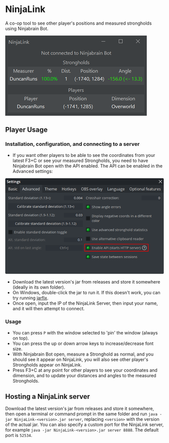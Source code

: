 # NinjaLink

A co-op tool to see other player's positions and measured strongholds using Ninjabrain Bot.

![The NinjaLink Client Application](NinjaLink.png)

## Player Usage

### Installation, configuration, and connecting to a server

- If you want other players to be able to see the coordinates from your latest F3+C or see your measured Strongholds,
  you need to have Ninjabrain Bot open with the API enabled. The API can be enabled in the Advanced settings:

![Ninjabrain Bot Advanced settings menu with Enable API highlighted with a red box.](NinjabrainBotSetting.png)

- Download the latest version's jar from releases and store it somewhere (ideally in its own folder).
- On Windows, double-click the jar to run it. If this doesn't work, you can try
  running [jarfix](https://johann.loefflmann.net/downloads/jarfix.exe).
- Once open, input the IP of the NinjaLink Server, then input your name, and it will then attempt to connect.

### Usage

- You can press `P` with the window selected to 'pin' the window (always on top).
- You can press the up or down arrow keys to increase/decrease font size.
- With Ninjabrain Bot open, measure a Stronghold as normal, and you should see it appear on NinjaLink, you will also see
  other player's Strongholds appear on NinjaLink.
- Press F3+C at any point for other players to see your coordinates and dimension, and to update your distances and
  angles to the measured Strongholds.

## Hosting a NinjaLink server

Download the latest version's jar from releases and store it somewhere, then open a terminal or command prompt in the
same folder and run `java -jar NinjaLink-<version>.jar server`, replacing `<version>` with the version of the actual
jar. You can also specify a custom port for the NinjaLink server, for example
`java -jar NinjaLink-<version>.jar server 8888`. The default port is `52534`.